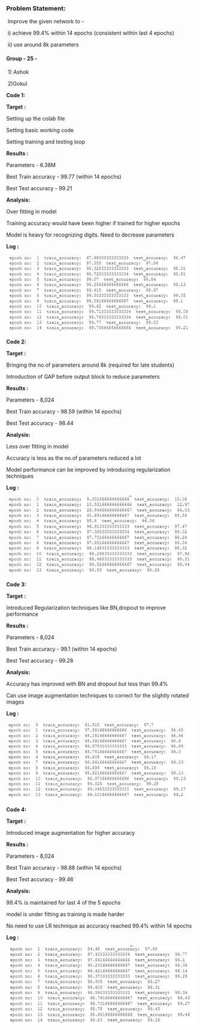 ### Problem Statement:

​	Improve the given network to -

​		i) achieve 99.4% within 14 epochs (consistent within last 4 epochs)

​		ii) use around 8k parameters



#### **Group - 25** -

​		1) Ashok

​		2)Gokul



**Code 1:**

**Target :**

Setting up the colab file

Setting basic working code 

Setting training and testing loop 

**Results :**

Parameters - 6.38M 

Best Train accuracy - 99.77 (within 14 epochs) 

Best Test accuracy - 99.21 

**Analysis:**

Over fitting in model 

Training accuracy would have been higher if trained for higher epochs 

Model is heavy for recognizing digits. Need to decrease parameters

**Log :**

![Alt text](images/code_1_log.PNG?raw=true "Optional Title")



**Code 2:**

**Target :**

Bringing the no.of parameters around 8k (required for late students)

 Introduction of GAP before output block to reduce parameters

**Results :**

Parameters - 8,024

Best Train accuracy - 98.59 (within 14 epochs)

Best Test accuracy - 98.44 

**Analysis:**

Less over fitting in model

Accuracy is less as the no.of parameters reduced a lot

Model performance can be improved by introducing regularization techniques

**Log :**


![Alt text](images/code_2_log.PNG?raw=true "Optional Title")

**Code 3:**

**Target :**

Introduced Regularization techniques like BN,dropout to improve performance

**Results :**

Parameters - 8,024

Best Train accuracy - 99.1 (within 14 epochs)

Best Test accuracy - 99.28 

**Analysis:**

Accuracy has improved with BN and dropout but less than 99.4%

Can use image augmentation techniques to correct for the slightly rotated images

**Log :**


![Alt text](images/code_3_log.PNG?raw=true "Optional Title")

**Code 4:**

**Target :**

Introduced image augmentation for higher accuracy

**Results :**

Parameters - 8,024

Best Train accuracy - 98.88 (within 14 epochs)

Best Test accuracy - 99.46

**Analysis:**

99.4% is maintained for last 4 of the 5 epochs

model is under fitting as training is made harder

No need to use LR technique as accuracy reached 99.4% within 14 epochs

**Log :**

![Alt text](images/code_4_log.PNG?raw=true "Optional Title")



